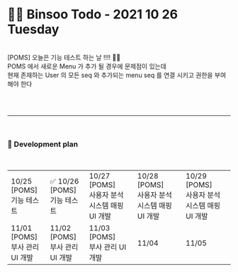 <br/><br/>

# 👩‍💻 Binsoo Todo - 2021 10 26 Tuesday
<br>
[POMS] 오늘은 기능 테스트 하는 날 !!!! 🙋‍♀️ <br/>
POMS 에서 새로운 Menu 가 추가 될 경우에 문제점이 있는데 <br/>
현재 존재하는 User 의 모든 seq 와 추가되는 menu seq 를 연결 시키고 권한을 부여해야 한다 <br/>

<br><br><hr/><br>

### 🔸 Development plan

<br/>

<table>
    <tr>
        <td>10/25<br>[POMS] <br> 기능 테스트</td>
        <td> ✅ 10/26<br>[POMS] <br> 기능 테스트</td>
        <td>10/27<br>[POMS] <br> 사용자 분석 시스템 매핑 UI 개발</td>
        <td>10/28<br>[POMS] <br> 사용자 분석 시스템 매핑 UI 개발</td>
        <td>10/29<br>[POMS] <br> 사용자 분석 시스템 매핑 UI 개발</td>
    </tr>
    <tr>
        <td>11/01<br>[POMS] <br> 부사 관리 UI 개발</td>
        <td>11/02<br>[POMS] <br> 부사 관리 UI 개발</td>
        <td>11/03<br>[POMS] <br> 부사 관리 UI 개발</td>
        <td>11/04</td>
        <td>11/05</td>
    </tr>
</table>
 